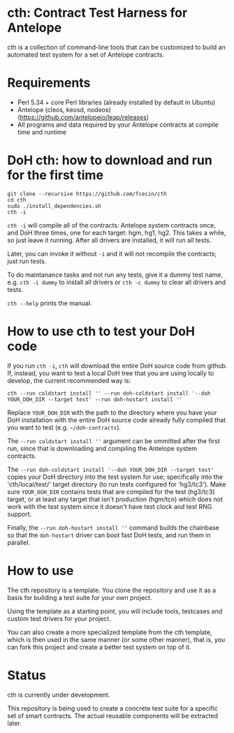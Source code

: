 # cth: Contract Test Harness for Antelope

cth is a collection of command-line tools that can be customized to build an automated test system for a set of Antelope contracts.

# Requirements

- Perl 5.34 + core Perl libraries (already installed by default in Ubuntu) 
- Antelope (cleos, keosd, nodeos) (https://github.com/antelopeio/leap/releases)
- All programs and data required by your Antelope contracts at compile time and runtime

# DoH cth: how to download and run for the first time

```
git clone --recursive https://github.com/fcecin/cth
cd cth
sudo ./install_dependencies.sh
cth -i
```

`cth -i` will compile all of the contracts: Antelope system contracts once, and DoH three times, one for each target: hgm, hg1, hg2. This takes a while, so just leave it running. After all drivers are installed, it will run all tests.

Later, you can invoke it without `-i` and it will not recompile the contracts; just run tests.

To do maintanance tasks and not run any tests, give it a dummy test name, e.g. `cth -i dummy` to install all drivers or `cth -c dummy` to clear all drivers and tests.

`cth --help` prints the manual.

# How to use cth to test your DoH code

If you run `cth -i`, `cth` will download the entire DoH source code from github. If, instead, you want to test a local DoH tree that you are using locally to develop, the current recommended way is:

```
cth --run coldstart install '' --run doh-coldstart install '--doh YOUR_DOH_DIR --target test' --run doh-hostart install ''
```

Replace `YOUR_DOH_DIR` with the path to the directory where you have your DoH installation with the entire DoH source code already fully compiled that you want to test (e.g. `~/doh-contracts`).

The `--run coldstart install ''` argument can be ommitted after the first run, since that is downloading and compiling the Antelope system contracts.

The `--run doh-coldstart install '--doh YOUR_DOH_DIR --target test'` copies your DoH directory into the test system for use; specifically into the 'cth/local/test/' target directory (to run tests configured for 'hg3/tc3'). Make sure `YOUR_DOH_DIR` contains tests that are compiled for the test (hg3/tc3) target, or at least any target that isn't production (hgm/tcn) which does not work with the test system since it doesn't have test clock and test RNG support.

Finally, the `--run doh-hostart install ''` command builds the chainbase so that the `doh-hostart` driver can boot fast DoH tests, and run them in parallel.

# How to use

The cth repository is a template. You clone the repository and use it as a basis for building a test suite for your own project.

Using the template as a starting point, you will include tools, testcases and custom test drivers for your project.

You can also create a more specialized template from the cth template, which is then used in the same manner (or some other manner), that is, you can fork this project and create a better test system on top of it.

# Status

cth is currently under development.

This repository is being used to create a concrete test suite for a specific set of smart contracts. The actual reusable components will be extracted later.

